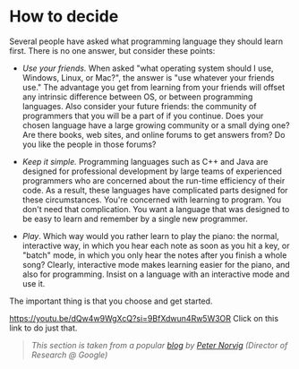 # How to decide 

Several people have asked what programming language they should learn first. There is no one answer, but consider these points:

* *Use your friends.* When asked "what operating system should I use, Windows, Linux, or Mac?", the answer is "use whatever your friends use." The advantage you get from learning from your friends will offset any intrinsic difference between OS, or between programming languages. Also consider your future friends: the community of programmers that you will be a part of if you continue. Does your chosen language have a large growing community or a small dying one? Are there books, web sites, and online forums to get answers from? Do you like the people in those forums?


* *Keep it simple.* Programming languages such as C++ and Java are designed for professional development by large teams of experienced programmers who are concerned about the run-time efficiency of their code. As a result, these languages have complicated parts designed for these circumstances. You're concerned with learning to program. You don't need that complication. You want a language that was designed to be easy to learn and remember by a single new programmer.


* *Play*. Which way would you rather learn to play the piano: the normal, interactive way, in which you hear each note as soon as you hit a key, or "batch" mode, in which you only hear the notes after you finish a whole song? Clearly, interactive mode makes learning easier for the piano, and also for programming. Insist on a language with an interactive mode and use it.

The important thing is that you choose and get started.

https://youtu.be/dQw4w9WgXcQ?si=9BfXdwun4Rw5W3OR
Click on this link to do just that.


> *This section is taken from a popular [blog](http://www.norvig.com/21-days.html) by [Peter Norvig](http://www.norvig.com/index.html) (Director of Research @ Google)*